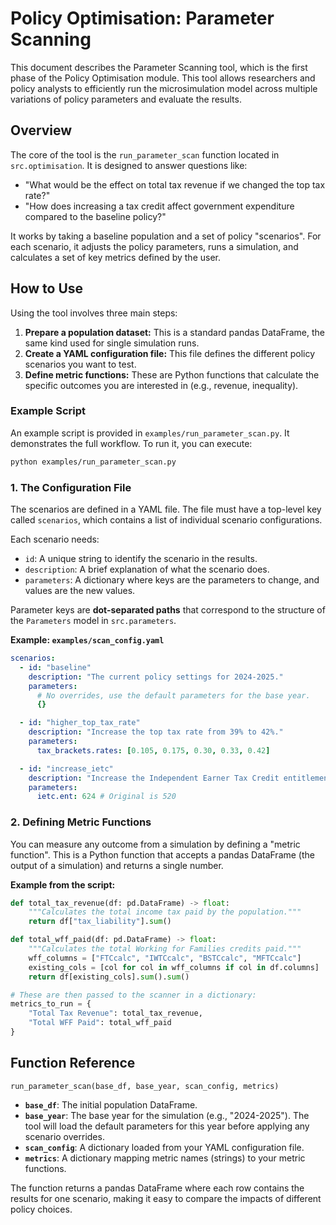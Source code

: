 # Policy Optimisation: Parameter Scanning

This document describes the Parameter Scanning tool, which is the first phase of the Policy Optimisation module. This tool allows researchers and policy analysts to efficiently run the microsimulation model across multiple variations of policy parameters and evaluate the results.

## Overview

The core of the tool is the `run_parameter_scan` function located in `src.optimisation`. It is designed to answer questions like:
- "What would be the effect on total tax revenue if we changed the top tax rate?"
- "How does increasing a tax credit affect government expenditure compared to the baseline policy?"

It works by taking a baseline population and a set of policy "scenarios". For each scenario, it adjusts the policy parameters, runs a simulation, and calculates a set of key metrics defined by the user.

## How to Use

Using the tool involves three main steps:
1.  **Prepare a population dataset:** This is a standard pandas DataFrame, the same kind used for single simulation runs.
2.  **Create a YAML configuration file:** This file defines the different policy scenarios you want to test.
3.  **Define metric functions:** These are Python functions that calculate the specific outcomes you are interested in (e.g., revenue, inequality).

### Example Script

An example script is provided in `examples/run_parameter_scan.py`. It demonstrates the full workflow. To run it, you can execute:
```bash
python examples/run_parameter_scan.py
```

### 1. The Configuration File

The scenarios are defined in a YAML file. The file must have a top-level key called `scenarios`, which contains a list of individual scenario configurations.

Each scenario needs:
- `id`: A unique string to identify the scenario in the results.
- `description`: A brief explanation of what the scenario does.
- `parameters`: A dictionary where keys are the parameters to change, and values are the new values.

Parameter keys are **dot-separated paths** that correspond to the structure of the `Parameters` model in `src.parameters`.

**Example: `examples/scan_config.yaml`**
```yaml
scenarios:
  - id: "baseline"
    description: "The current policy settings for 2024-2025."
    parameters:
      # No overrides, use the default parameters for the base year.
      {}

  - id: "higher_top_tax_rate"
    description: "Increase the top tax rate from 39% to 42%."
    parameters:
      tax_brackets.rates: [0.105, 0.175, 0.30, 0.33, 0.42]

  - id: "increase_ietc"
    description: "Increase the Independent Earner Tax Credit entitlement by 20%."
    parameters:
      ietc.ent: 624 # Original is 520
```

### 2. Defining Metric Functions

You can measure any outcome from a simulation by defining a "metric function". This is a Python function that accepts a pandas DataFrame (the output of a simulation) and returns a single number.

**Example from the script:**
```python
def total_tax_revenue(df: pd.DataFrame) -> float:
    """Calculates the total income tax paid by the population."""
    return df["tax_liability"].sum()

def total_wff_paid(df: pd.DataFrame) -> float:
    """Calculates the total Working for Families credits paid."""
    wff_columns = ["FTCcalc", "IWTCcalc", "BSTCcalc", "MFTCcalc"]
    existing_cols = [col for col in wff_columns if col in df.columns]
    return df[existing_cols].sum().sum()

# These are then passed to the scanner in a dictionary:
metrics_to_run = {
    "Total Tax Revenue": total_tax_revenue,
    "Total WFF Paid": total_wff_paid
}
```

## Function Reference

`run_parameter_scan(base_df, base_year, scan_config, metrics)`

- **`base_df`**: The initial population DataFrame.
- **`base_year`**: The base year for the simulation (e.g., "2024-2025"). The tool will load the default parameters for this year before applying any scenario overrides.
- **`scan_config`**: A dictionary loaded from your YAML configuration file.
- **`metrics`**: A dictionary mapping metric names (strings) to your metric functions.

The function returns a pandas DataFrame where each row contains the results for one scenario, making it easy to compare the impacts of different policy choices.
